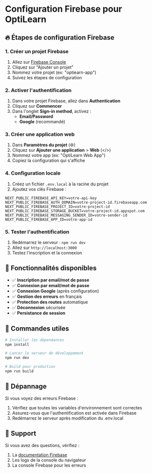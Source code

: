 # Configuration Firebase pour OptiLearn

## 🔥 Étapes de configuration Firebase

### 1. Créer un projet Firebase

1. Allez sur [Firebase Console](https://console.firebase.google.com/)
2. Cliquez sur "Ajouter un projet"
3. Nommez votre projet (ex: "optiearn-app")
4. Suivez les étapes de configuration

### 2. Activer l'authentification

1. Dans votre projet Firebase, allez dans **Authentication**
2. Cliquez sur **Commencer**
3. Dans l'onglet **Sign-in method**, activez :
   - **Email/Password**
   - **Google** (recommandé)

### 3. Créer une application web

1. Dans **Paramètres du projet** (⚙️)
2. Cliquez sur **Ajouter une application** > **Web** (</>)
3. Nommez votre app (ex: "OptiLearn Web App")
4. Copiez la configuration qui s'affiche

### 4. Configuration locale

1. Créez un fichier `.env.local` à la racine du projet
2. Ajoutez vos clés Firebase :

```env
NEXT_PUBLIC_FIREBASE_API_KEY=votre-api-key
NEXT_PUBLIC_FIREBASE_AUTH_DOMAIN=votre-project-id.firebaseapp.com
NEXT_PUBLIC_FIREBASE_PROJECT_ID=votre-project-id
NEXT_PUBLIC_FIREBASE_STORAGE_BUCKET=votre-project-id.appspot.com
NEXT_PUBLIC_FIREBASE_MESSAGING_SENDER_ID=votre-sender-id
NEXT_PUBLIC_FIREBASE_APP_ID=votre-app-id
```

### 5. Tester l'authentification

1. Redémarrez le serveur : `npm run dev`
2. Allez sur `http://localhost:3000`
3. Testez l'inscription et la connexion

## 🚀 Fonctionnalités disponibles

- ✅ **Inscription par email/mot de passe**
- ✅ **Connexion par email/mot de passe**  
- ✅ **Connexion Google** (après configuration)
- ✅ **Gestion des erreurs** en français
- ✅ **Protection des routes** automatique
- ✅ **Déconnexion** sécurisée
- ✅ **Persistance de session**

## 🔧 Commandes utiles

```bash
# Installer les dépendances
npm install

# Lancer le serveur de développement
npm run dev

# Build pour production
npm run build
```

## 🐛 Dépannage

Si vous voyez des erreurs Firebase :
1. Vérifiez que toutes les variables d'environnement sont correctes
2. Assurez-vous que l'authentification est activée dans Firebase
3. Redémarrez le serveur après modification du .env.local

## 📧 Support

Si vous avez des questions, vérifiez :
1. La [documentation Firebase](https://firebase.google.com/docs)
2. Les logs de la console du navigateur
3. La console Firebase pour les erreurs 